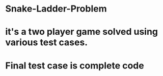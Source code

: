 # Snake-Ladder-Problem

# it's a two player game solved using various test cases.
# Final test case is complete code 

